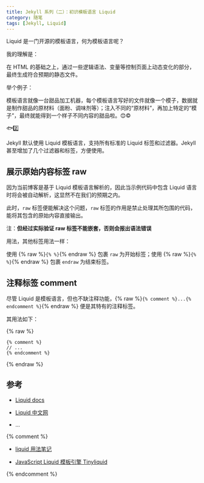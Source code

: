 ```yaml
---
title: Jekyll 系列（二）：初识模板语言 Liquid
category: 随笔
tags: [Jekyll, Liquid]
---
```


Liquid 是一门开源的模板语言，何为模板语言呢？

我的理解是：

在 HTML 的基础之上，通过一些逻辑语法、变量等控制页面上动态变化的部分，最终生成符合预期的静态文件。

举个例子：

模板语言就像一台甜品加工机器，每个模板语言写好的文件就像一个模子，数据就是制作甜品的原材料（面粉、调味剂等）；注入不同的“原材料”，再加上特定的“模子”，最终就能得到一个样子不同内容的甜品啦。:blush::copyright:

:fish::two:

Jekyll 默认使用 Liquid 模板语言，支持所有标准的 Liquid 标签和过滤器。Jekyll 甚至增加了几个过滤器和标签，方便使用。

## 展示原始内容标签 raw

因为当前博客是基于 Liquid 模板语言解析的，因此当示例代码中包含 Liquid 语言时将会被自动解析，这显然不在我们的预期之内。

此时，`raw` 标签便能解决这个问题，`raw` 标签的作用是禁止处理其所包围的代码，能将其包含的原始内容直接输出。

注：**但经过实际验证 raw 标签不能嵌套，否则会报出语法错误**

用法，其他标签用法一样：

使用 {% raw %}`{% %}`{% endraw %} 包裹 `raw` 为开始标签；使用 {% raw %}`{% %}`{% endraw %} 包裹 `endraw` 为结束标签。

## 注释标签 comment

尽管 Liquid 是模板语言，但也不缺注释功能，{% raw %}`{% comment %}...{% endcomment %}`{% endraw %} 便是其特有的注释标签。

其用法如下：

{% raw %}

```liquid
{% comment %}
// ...
{% endcomment %}
```

{% endraw %}

## 参考

- [Liquid docs](https://shopify.github.io/liquid/)

- [Liquid 中文网](https://liquid.bootcss.com/)

- ...

{% comment %}

- [liquid 用法笔记](http://blog.csdn.net/dont27/article/details/38097581)

- [JavaScript Liquid 模板引擎 Tinyliquid](http://www.oschina.net/p/tinyliquid)

{% endcomment %}
